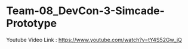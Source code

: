 # Team-08_DevCon-3-Simcade-Prototype
Youtube Video Link : https://www.youtube.com/watch?v=tY4S52Gw_iQ
